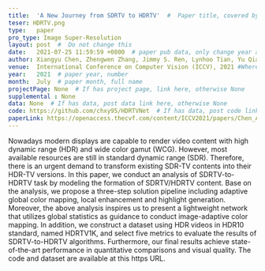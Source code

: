 ```yaml
---
title:  'A New Journey from SDRTV to HDRTV'  #  Paper title, covered by ''
teser: HDRTV.png
type:   paper
pro_type: Image Super-Resolution
layout: post  #  Do not change this
date:   2021-07-25 11:59:59 +0800  # paper pub data, only change year and month according to this format
author: Xiangyu Chen, Zhengwen Zhang, Jimmy S. Ren, Lynhoo Tian, Yu Qiao, Chao Dong  # authors information
venue:  International Conference on Computer Vision (ICCV), 2021 #Where it be, ICCV and CVPR remove IEEE Conference on,
year:   2021  # paper year, number
month:  July  # paper month, full name
projectPage: None  # If has project page, link here, otherwise None
supplemental : None
data: None  # If has data, post data link here, otherwise None
code: https://github.com/chxy95/HDRTVNet  # If has data, post code link here, otherwise None
paperLink: https://openaccess.thecvf.com/content/ICCV2021/papers/Chen_A_New_Journey_From_SDRTV_to_HDRTV_ICCV_2021_paper.pdf
---
```


Nowadays modern displays are capable to render video content with high dynamic range (HDR) and wide color gamut (WCG). However, most available resources are still in standard dynamic range (SDR). Therefore, there is an urgent demand to transform existing SDR-TV contents into their HDR-TV versions. In this paper, we conduct an analysis of SDRTV-to-HDRTV task by modeling the formation of SDRTV/HDRTV content. Base on the analysis, we propose a three-step solution pipeline including adaptive global color mapping, local enhancement and highlight generation. Moreover, the above analysis inspires us to present a lightweight network that utilizes global statistics as guidance to conduct image-adaptive color mapping. In addition, we construct a dataset using HDR videos in HDR10 standard, named HDRTV1K, and select five metrics to evaluate the results of SDRTV-to-HDRTV algorithms. Furthermore, our final results achieve state-of-the-art performance in quantitative comparisons and visual quality. The code and dataset are available at this https URL.

